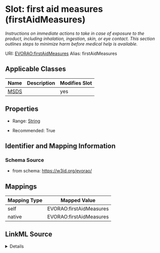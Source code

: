 

# Slot: first aid measures (firstAidMeasures) 


_Instructions on immediate actions to take in case of exposure to the product, including inhalation, ingestion, skin, or eye contact. This section outlines steps to minimize harm before medical help is available._





URI: [EVORAO:firstAidMeasures](https://w3id.org/evorao/firstAidMeasures)
Alias: firstAidMeasures

<!-- no inheritance hierarchy -->





## Applicable Classes

| Name | Description | Modifies Slot |
| --- | --- | --- |
| [MSDS](MSDS.md) |  |  yes  |







## Properties

* Range: [String](String.md)

* Recommended: True





## Identifier and Mapping Information







### Schema Source


* from schema: https://w3id.org/evorao/




## Mappings

| Mapping Type | Mapped Value |
| ---  | ---  |
| self | EVORAO:firstAidMeasures |
| native | EVORAO:firstAidMeasures |




## LinkML Source

<details>
```yaml
name: firstAidMeasures
description: Instructions on immediate actions to take in case of exposure to the
  product, including inhalation, ingestion, skin, or eye contact. This section outlines
  steps to minimize harm before medical help is available.
title: first aid measures
from_schema: https://w3id.org/evorao/
rank: 1000
alias: firstAidMeasures
domain_of:
- MSDS
range: string
required: false
recommended: true
multivalued: false

```
</details>